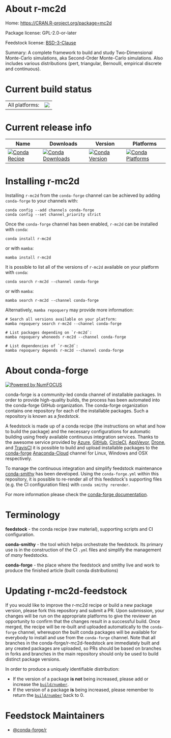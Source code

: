 About r-mc2d
============

Home: https://CRAN.R-project.org/package=mc2d

Package license: GPL-2.0-or-later

Feedstock license: [BSD-3-Clause](https://github.com/conda-forge/r-mc2d-feedstock/blob/main/LICENSE.txt)

Summary: A complete framework to build and study Two-Dimensional Monte-Carlo simulations, aka Second-Order Monte-Carlo simulations. Also includes various distributions (pert, triangular, Bernoulli, empirical discrete and continuous).

Current build status
====================


<table><tr><td>All platforms:</td>
    <td>
      <a href="https://dev.azure.com/conda-forge/feedstock-builds/_build/latest?definitionId=1342&branchName=main">
        <img src="https://dev.azure.com/conda-forge/feedstock-builds/_apis/build/status/r-mc2d-feedstock?branchName=main">
      </a>
    </td>
  </tr>
</table>

Current release info
====================

| Name | Downloads | Version | Platforms |
| --- | --- | --- | --- |
| [![Conda Recipe](https://img.shields.io/badge/recipe-r--mc2d-green.svg)](https://anaconda.org/conda-forge/r-mc2d) | [![Conda Downloads](https://img.shields.io/conda/dn/conda-forge/r-mc2d.svg)](https://anaconda.org/conda-forge/r-mc2d) | [![Conda Version](https://img.shields.io/conda/vn/conda-forge/r-mc2d.svg)](https://anaconda.org/conda-forge/r-mc2d) | [![Conda Platforms](https://img.shields.io/conda/pn/conda-forge/r-mc2d.svg)](https://anaconda.org/conda-forge/r-mc2d) |

Installing r-mc2d
=================

Installing `r-mc2d` from the `conda-forge` channel can be achieved by adding `conda-forge` to your channels with:

```
conda config --add channels conda-forge
conda config --set channel_priority strict
```

Once the `conda-forge` channel has been enabled, `r-mc2d` can be installed with `conda`:

```
conda install r-mc2d
```

or with `mamba`:

```
mamba install r-mc2d
```

It is possible to list all of the versions of `r-mc2d` available on your platform with `conda`:

```
conda search r-mc2d --channel conda-forge
```

or with `mamba`:

```
mamba search r-mc2d --channel conda-forge
```

Alternatively, `mamba repoquery` may provide more information:

```
# Search all versions available on your platform:
mamba repoquery search r-mc2d --channel conda-forge

# List packages depending on `r-mc2d`:
mamba repoquery whoneeds r-mc2d --channel conda-forge

# List dependencies of `r-mc2d`:
mamba repoquery depends r-mc2d --channel conda-forge
```


About conda-forge
=================

[![Powered by
NumFOCUS](https://img.shields.io/badge/powered%20by-NumFOCUS-orange.svg?style=flat&colorA=E1523D&colorB=007D8A)](https://numfocus.org)

conda-forge is a community-led conda channel of installable packages.
In order to provide high-quality builds, the process has been automated into the
conda-forge GitHub organization. The conda-forge organization contains one repository
for each of the installable packages. Such a repository is known as a *feedstock*.

A feedstock is made up of a conda recipe (the instructions on what and how to build
the package) and the necessary configurations for automatic building using freely
available continuous integration services. Thanks to the awesome service provided by
[Azure](https://azure.microsoft.com/en-us/services/devops/), [GitHub](https://github.com/),
[CircleCI](https://circleci.com/), [AppVeyor](https://www.appveyor.com/),
[Drone](https://cloud.drone.io/welcome), and [TravisCI](https://travis-ci.com/)
it is possible to build and upload installable packages to the
[conda-forge](https://anaconda.org/conda-forge) [Anaconda-Cloud](https://anaconda.org/)
channel for Linux, Windows and OSX respectively.

To manage the continuous integration and simplify feedstock maintenance
[conda-smithy](https://github.com/conda-forge/conda-smithy) has been developed.
Using the ``conda-forge.yml`` within this repository, it is possible to re-render all of
this feedstock's supporting files (e.g. the CI configuration files) with ``conda smithy rerender``.

For more information please check the [conda-forge documentation](https://conda-forge.org/docs/).

Terminology
===========

**feedstock** - the conda recipe (raw material), supporting scripts and CI configuration.

**conda-smithy** - the tool which helps orchestrate the feedstock.
                   Its primary use is in the construction of the CI ``.yml`` files
                   and simplify the management of *many* feedstocks.

**conda-forge** - the place where the feedstock and smithy live and work to
                  produce the finished article (built conda distributions)


Updating r-mc2d-feedstock
=========================

If you would like to improve the r-mc2d recipe or build a new
package version, please fork this repository and submit a PR. Upon submission,
your changes will be run on the appropriate platforms to give the reviewer an
opportunity to confirm that the changes result in a successful build. Once
merged, the recipe will be re-built and uploaded automatically to the
`conda-forge` channel, whereupon the built conda packages will be available for
everybody to install and use from the `conda-forge` channel.
Note that all branches in the conda-forge/r-mc2d-feedstock are
immediately built and any created packages are uploaded, so PRs should be based
on branches in forks and branches in the main repository should only be used to
build distinct package versions.

In order to produce a uniquely identifiable distribution:
 * If the version of a package **is not** being increased, please add or increase
   the [``build/number``](https://docs.conda.io/projects/conda-build/en/latest/resources/define-metadata.html#build-number-and-string).
 * If the version of a package **is** being increased, please remember to return
   the [``build/number``](https://docs.conda.io/projects/conda-build/en/latest/resources/define-metadata.html#build-number-and-string)
   back to 0.

Feedstock Maintainers
=====================

* [@conda-forge/r](https://github.com/conda-forge/r/)

